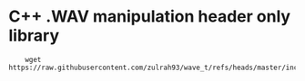 # C++ .WAV manipulation header only library

```
    wget https://raw.githubusercontent.com/zulrah93/wave_t/refs/heads/master/include/wave_t.hpp
```
